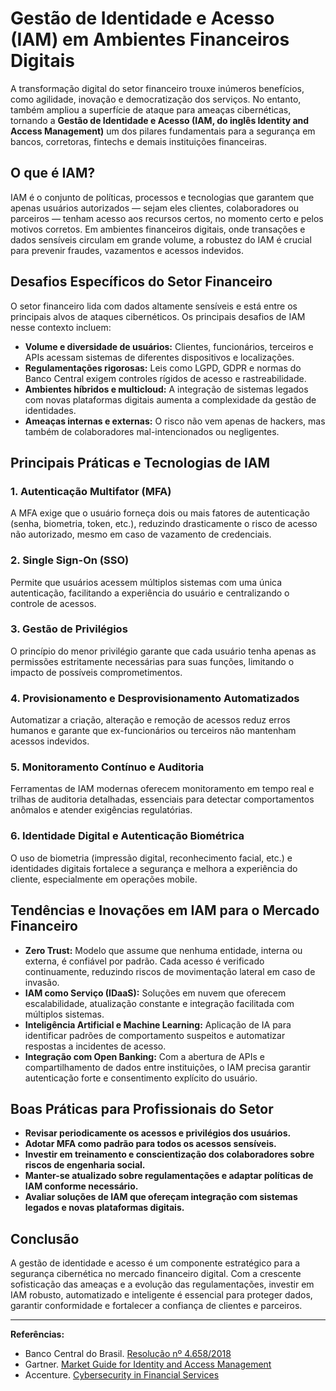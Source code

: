 # Gestão de Identidade e Acesso (IAM) em Ambientes Financeiros Digitais

A transformação digital do setor financeiro trouxe inúmeros benefícios, como agilidade, inovação e democratização dos serviços. No entanto, também ampliou a superfície de ataque para ameaças cibernéticas, tornando a **Gestão de Identidade e Acesso (IAM, do inglês Identity and Access Management)** um dos pilares fundamentais para a segurança em bancos, corretoras, fintechs e demais instituições financeiras.

## O que é IAM?

IAM é o conjunto de políticas, processos e tecnologias que garantem que apenas usuários autorizados — sejam eles clientes, colaboradores ou parceiros — tenham acesso aos recursos certos, no momento certo e pelos motivos corretos. Em ambientes financeiros digitais, onde transações e dados sensíveis circulam em grande volume, a robustez do IAM é crucial para prevenir fraudes, vazamentos e acessos indevidos.

## Desafios Específicos do Setor Financeiro

O setor financeiro lida com dados altamente sensíveis e está entre os principais alvos de ataques cibernéticos. Os principais desafios de IAM nesse contexto incluem:

- **Volume e diversidade de usuários:** Clientes, funcionários, terceiros e APIs acessam sistemas de diferentes dispositivos e localizações.
- **Regulamentações rigorosas:** Leis como LGPD, GDPR e normas do Banco Central exigem controles rígidos de acesso e rastreabilidade.
- **Ambientes híbridos e multicloud:** A integração de sistemas legados com novas plataformas digitais aumenta a complexidade da gestão de identidades.
- **Ameaças internas e externas:** O risco não vem apenas de hackers, mas também de colaboradores mal-intencionados ou negligentes.

## Principais Práticas e Tecnologias de IAM

### 1. **Autenticação Multifator (MFA)**
A MFA exige que o usuário forneça dois ou mais fatores de autenticação (senha, biometria, token, etc.), reduzindo drasticamente o risco de acesso não autorizado, mesmo em caso de vazamento de credenciais.

### 2. **Single Sign-On (SSO)**
Permite que usuários acessem múltiplos sistemas com uma única autenticação, facilitando a experiência do usuário e centralizando o controle de acessos.

### 3. **Gestão de Privilégios**
O princípio do menor privilégio garante que cada usuário tenha apenas as permissões estritamente necessárias para suas funções, limitando o impacto de possíveis comprometimentos.

### 4. **Provisionamento e Desprovisionamento Automatizados**
Automatizar a criação, alteração e remoção de acessos reduz erros humanos e garante que ex-funcionários ou terceiros não mantenham acessos indevidos.

### 5. **Monitoramento Contínuo e Auditoria**
Ferramentas de IAM modernas oferecem monitoramento em tempo real e trilhas de auditoria detalhadas, essenciais para detectar comportamentos anômalos e atender exigências regulatórias.

### 6. **Identidade Digital e Autenticação Biométrica**
O uso de biometria (impressão digital, reconhecimento facial, etc.) e identidades digitais fortalece a segurança e melhora a experiência do cliente, especialmente em operações mobile.

## Tendências e Inovações em IAM para o Mercado Financeiro

- **Zero Trust:** Modelo que assume que nenhuma entidade, interna ou externa, é confiável por padrão. Cada acesso é verificado continuamente, reduzindo riscos de movimentação lateral em caso de invasão.
- **IAM como Serviço (IDaaS):** Soluções em nuvem que oferecem escalabilidade, atualização constante e integração facilitada com múltiplos sistemas.
- **Inteligência Artificial e Machine Learning:** Aplicação de IA para identificar padrões de comportamento suspeitos e automatizar respostas a incidentes de acesso.
- **Integração com Open Banking:** Com a abertura de APIs e compartilhamento de dados entre instituições, o IAM precisa garantir autenticação forte e consentimento explícito do usuário.

## Boas Práticas para Profissionais do Setor

- **Revisar periodicamente os acessos e privilégios dos usuários.**
- **Adotar MFA como padrão para todos os acessos sensíveis.**
- **Investir em treinamento e conscientização dos colaboradores sobre riscos de engenharia social.**
- **Manter-se atualizado sobre regulamentações e adaptar políticas de IAM conforme necessário.**
- **Avaliar soluções de IAM que ofereçam integração com sistemas legados e novas plataformas digitais.**

## Conclusão

A gestão de identidade e acesso é um componente estratégico para a segurança cibernética no mercado financeiro digital. Com a crescente sofisticação das ameaças e a evolução das regulamentações, investir em IAM robusto, automatizado e inteligente é essencial para proteger dados, garantir conformidade e fortalecer a confiança de clientes e parceiros.

---

**Referências:**
- Banco Central do Brasil. [Resolução nº 4.658/2018](https://www.bcb.gov.br/estabilidadefinanceira/segurancadainformacao)
- Gartner. [Market Guide for Identity and Access Management](https://www.gartner.com/en/documents/3985365)
- Accenture. [Cybersecurity in Financial Services](https://www.accenture.com/us-en/insights/security/cybersecurity-financial-services)